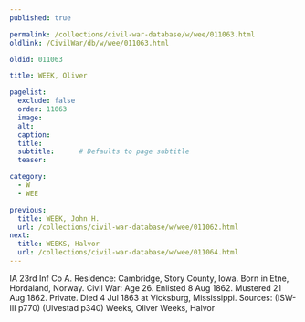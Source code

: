 ```yaml
---
published: true

permalink: /collections/civil-war-database/w/wee/011063.html
oldlink: /CivilWar/db/w/wee/011063.html

oldid: 011063

title: WEEK, Oliver

pagelist:
  exclude: false
  order: 11063
  image: 
  alt:
  caption:
  title:
  subtitle:      # Defaults to page subtitle
  teaser:

category: 
  - W 
  - WEE

previous:
  title: WEEK, John H.
  url: /collections/civil-war-database/w/wee/011062.html  
next:
  title: WEEKS, Halvor
  url: /collections/civil-war-database/w/wee/011064.html   
---
```

IA 23rd Inf Co A. Residence: Cambridge, Story County, Iowa. Born in Etne, Hordaland, Norway. Civil War: Age 26. Enlisted 8 Aug 1862. Mustered 21 Aug 1862. Private. Died 4 Jul 1863 at Vicksburg, Mississippi. Sources: (ISW-III p770) (Ulvestad p340) &#147;Weeks, Oliver&#148; &#147;Weeks, Halvor&#148;